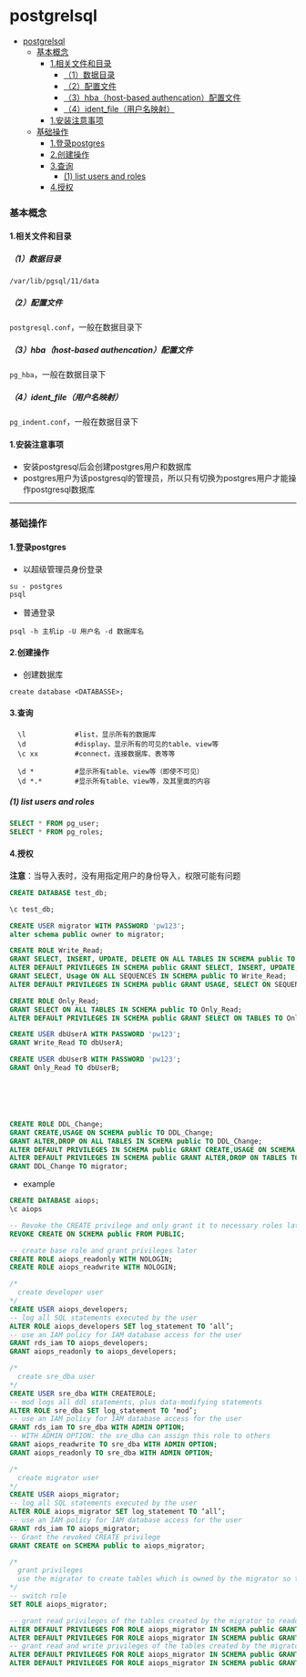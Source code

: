 # postgrelsql

<!-- @import "[TOC]" {cmd="toc" depthFrom=1 depthTo=6 orderedList=false} -->
<!-- code_chunk_output -->

- [postgrelsql](#postgrelsql)
    - [基本概念](#基本概念)
      - [1.相关文件和目录](#1相关文件和目录)
        - [（1）数据目录](#1数据目录)
        - [（2）配置文件](#2配置文件)
        - [（3）hba（host-based authencation）配置文件](#3hbahost-based-authencation配置文件)
        - [（4）ident_file（用户名映射）](#4ident_file用户名映射)
      - [1.安装注意事项](#1安装注意事项)
    - [基础操作](#基础操作)
      - [1.登录postgres](#1登录postgres)
      - [2.创建操作](#2创建操作)
      - [3.查询](#3查询)
        - [(1) list users and roles](#1-list-users-and-roles)
      - [4.授权](#4授权)

<!-- /code_chunk_output -->

### 基本概念

#### 1.相关文件和目录
##### （1）数据目录
`/var/lib/pgsql/11/data`

##### （2）配置文件
`postgresql.conf`，一般在数据目录下

##### （3）hba（host-based authencation）配置文件
`pg_hba`，一般在数据目录下

##### （4）ident_file（用户名映射）
`pg_indent.conf`，一般在数据目录下


#### 1.安装注意事项
* 安装postgresql后会创建postgres用户和数据库
* postgres用户为该postgresql的管理员，所以只有切换为postgres用户才能操作postgresql数据库

***

### 基础操作

#### 1.登录postgres
* 以超级管理员身份登录
```shell
su - postgres
psql
```
* 普通登录
```shell
psql -h 主机ip -U 用户名 -d 数据库名
```

#### 2.创建操作
* 创建数据库
```shell
create database <DATABASSE>;
```

#### 3.查询
```shell
  \l            #list，显示所有的数据库
  \d            #display，显示所有的可见的table、view等
  \c xx         #connect，连接数据库、表等等

  \d *          #显示所有table、view等（即使不可见）
  \d *.*        #显示所有table、view等，及其里面的内容
```

##### (1) list users and roles
```sql
SELECT * FROM pg_user;
SELECT * FROM pg_roles;
``` 

#### 4.授权
**注意**：当导入表时，没有用指定用户的身份导入，权限可能有问题

```sql
CREATE DATABASE test_db;

\c test_db;

CREATE USER migrator WITH PASSWORD 'pw123';
alter schema public owner to migrator;

CREATE ROLE Write_Read;
GRANT SELECT, INSERT, UPDATE, DELETE ON ALL TABLES IN SCHEMA public TO Write_Read;
ALTER DEFAULT PRIVILEGES IN SCHEMA public GRANT SELECT, INSERT, UPDATE, DELETE ON TABLES TO Write_Read;
GRANT SELECT, Usage ON ALL SEQUENCES IN SCHEMA public TO Write_Read;
ALTER DEFAULT PRIVILEGES IN SCHEMA public GRANT USAGE, SELECT ON SEQUENCES TO Write_Read;

CREATE ROLE Only_Read;
GRANT SELECT ON ALL TABLES IN SCHEMA public TO Only_Read;
ALTER DEFAULT PRIVILEGES IN SCHEMA public GRANT SELECT ON TABLES TO Only_Read;

CREATE USER dbUserA WITH PASSWORD 'pw123';
GRANT Write_Read TO dbUserA;

CREATE USER dbUserB WITH PASSWORD 'pw123';
GRANT Only_Read TO dbUserB;






CREATE ROLE DDL_Change;
GRANT CREATE,USAGE ON SCHEMA public TO DDL_Change;
GRANT ALTER,DROP ON ALL TABLES IN SCHEMA public TO DDL_Change;
ALTER DEFAULT PRIVILEGES IN SCHEMA public GRANT CREATE,USAGE ON SCHEMA TO DDL_Change; 
ALTER DEFAULT PRIVILEGES IN SCHEMA public GRANT ALTER,DROP ON TABLES TO DDL_Change; 
GRANT DDL_Change TO migrator;
```

* example

```SQL
CREATE DATABASE aiops;
\c aiops

-- Revoke the CREATE privilege and only grant it to necessary roles later.
REVOKE CREATE ON SCHEMA public FROM PUBLIC;

-- create base role and grant privileges later
CREATE ROLE aiops_readonly WITH NOLOGIN;
CREATE ROLE aiops_readwrite WITH NOLOGIN;

/*
  create developer user
*/
CREATE USER aiops_developers;
-- log all SQL statements executed by the user
ALTER ROLE aiops_developers SET log_statement TO ‘all’;
-- use an IAM policy for IAM database access for the user
GRANT rds_iam TO aiops_developers;
GRANT aiops_readonly to aiops_developers;

/*
  create sre_dba user
*/
CREATE USER sre_dba WITH CREATEROLE;
-- mod logs all ddl statements, plus data-modifying statements
ALTER ROLE sre_dba SET log_statement TO ‘mod’;
-- use an IAM policy for IAM database access for the user
GRANT rds_iam TO sre_dba WITH ADMIN OPTION;
-- WITH ADMIN OPTION: the sre_dba can assign this role to others
GRANT aiops_readwrite TO sre_dba WITH ADMIN OPTION;
GRANT aiops_readonly TO sre_dba WITH ADMIN OPTION;

/*
  create migrator user
*/
CREATE USER aiops_migrator;
-- log all SQL statements executed by the user
ALTER ROLE aiops_migrator SET log_statement TO ‘all’;
-- use an IAM policy for IAM database access for the user
GRANT rds_iam TO aiops_migrator;
-- Grant the revoked CREATE privilege
GRANT CREATE on SCHEMA public to aiops_migrator;

/*
  grant privileges
  use the migrator to create tables which is owned by the migrator so the migrator has all privileges of all tables
*/
-- switch role
SET ROLE aiops_migrator;

-- grant read privileges of the tables created by the migrator to readonly user
ALTER DEFAULT PRIVILEGES FOR ROLE aiops_migrator IN SCHEMA public GRANT SELECT ON TABLES TO aiops_readonly;
ALTER DEFAULT PRIVILEGES FOR ROLE aiops_migrator IN SCHEMA public GRANT USAGE, SELECT ON SEQUENCES TO aiops_readonly;
-- grant read and write privileges of the tables created by the migrator to readwrite user
ALTER DEFAULT PRIVILEGES FOR ROLE aiops_migrator IN SCHEMA public GRANT SELECT, INSERT, UPDATE, DELETE ON TABLES TO aiops_readwrite;
ALTER DEFAULT PRIVILEGES FOR ROLE aiops_migrator IN SCHEMA public GRANT USAGE, SELECT, UPDATE ON SEQUENCES TO aiops_readwrite;
```